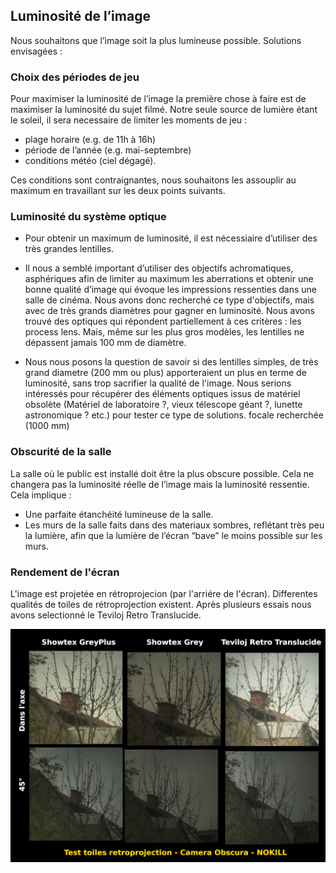## Luminosité de l’image

Nous souhaitons que l’image soit la plus lumineuse possible. Solutions envisagées :

### Choix des périodes de jeu

Pour maximiser la luminosité de l’image la première chose à faire est de maximiser la luminosité du sujet filmé. Notre seule source de lumière étant le soleil, il sera necessaire de limiter les moments de jeu :

- plage horaire (e.g. de 11h à 16h)
- période de l’année (e.g. mai-septembre)
- conditions météo (ciel dégagé).

Ces conditions sont contraignantes, nous souhaitons les assouplir au maximum en travaillant sur les deux points suivants.

### Luminosité du système optique

- Pour obtenir un maximum de luminosité, il est nécessiaire d’utiliser des très grandes lentilles.

- Il nous a semblé important d’utiliser des objectifs achromatiques, asphériques afin de limiter au maximum les aberrations et obtenir une bonne qualité d’image qui évoque les impressions ressenties dans une salle de cinéma. Nous avons donc recherché ce type d'objectifs, mais avec de très grands diamètres pour gagner en luminosité. Nous avons trouvé des optiques qui répondent partiellement à ces critères : les process lens. Mais, même sur les plus gros modèles, les lentilles ne dépassent jamais 100 mm de diamètre.

- Nous nous posons la question de savoir si des lentilles simples, de très grand diametre (200 mm ou plus) apporteraient un plus en terme de luminosité, sans trop sacrifier la qualité de l'image. Nous serions intéressés pour récupérer des éléments optiques issus de matériel obsolète (Matériel de laboratoire ?, vieux télescope géant ?, lunette astronomique ? etc.) pour tester ce type de solutions. focale recherchée (1000 mm)

### Obscurité de la salle


La salle où le public est installé doit être la plus obscure possible. Cela ne changera pas la luminosité réelle de l’image mais la luminosité ressentie.
 Cela implique :

- Une parfaite étanchéité lumineuse de la salle.
- Les murs de la salle faits dans des materiaux sombres, reflétant très peu la lumière, afin que la lumière de l’écran “bave” le moins possible sur les murs.

### Rendement de l'écran

L'image est projetée en rétroprojecion (par l'arriére de l'écran). Differentes qualités de toiles de rétroprojection existent. Après plusieurs essais nous avons selectionné le Teviloj Retro Translucide.

![test toiles retroproj](../img/test-toiles-retroproj.jpg)
